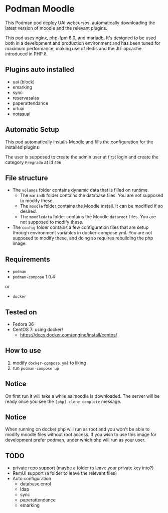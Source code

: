 # Podman Moodle

This Podman pod deploy UAI webcursos, automatically downloading the latest version of moodle and the relevant plugins.

This pod uses nginx, php-fpm 8.0, and mariadb. It's designed to be used both in a development and production environment and has been tuned for maximum performance, making use of Redis and the JIT opcache introduced in PHP 8.

## Plugins auto installed
- uai (block)
- emarking
- sync
- reservasalas
- paperattendance
- urluai
- notasuai

## Automatic Setup
This pod automatically installs Moodle and fills the configuration for the installed plugins

The user is supposed to create the admin user at first login and create the category `Pregrado` at id `406`

## File structure
- The `volumes` folder contains dynamic data that is filled on runtime.
    - The `mariadb` folder contains the database files. You are not supposed to modify these.
    - The `moodle` folder contains the Moodle install. It can be modified if so desired.
    - The `moodledata` folder contains the Moodle `dataroot` files. You are not supposed to modify these.
- The `config` folder contains a few configuration files that are setup through environment variables in docker-compose.yml. You are not supposed to modify these, and doing so requires rebuilding the php image.

## Requirements
- `podman`
- `podman-compose` 1.0.4 

or
- `docker`

## Tested on
- Fedora 36
- CentOS 7: using docker!
    - https://docs.docker.com/engine/install/centos/

## How to use
1. modify `docker-compose.yml` to liking
2. run `podman-compose up`

## Notice
On first run it will take a while as moodle is downloaded. The server will be ready once you see the `[php] clone complete` message.

## Notice
When running on docker php will run as root and you won't be able to modify moodle files without root access. If you wish to use this image for development prefer podman, under which php will run as your user.

## TODO
- private repo support (maybe a folder to leave your private key into?)
- RemUI support (a folder to leave the relevant files)
- Auto configuration
    - database enrol
    - ldap
    - sync
    - paperattendance
    - emarking
